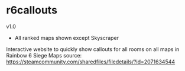 # r6callouts

v1.0 
- All ranked maps shown except Skyscraper


Interactive website to quickly show callouts for all rooms on all maps in Rainbow 6 Siege
Maps source: https://steamcommunity.com/sharedfiles/filedetails/?id=2071634544
